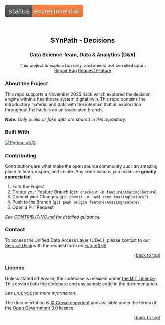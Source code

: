 <a name="readme-top"></a>
[![status: experimental](https://github.com/GIScience/badges/raw/master/status/experimental.svg)](https://github.com/GIScience/badges#experimental)

<!-- page header -->
<br/>
<div align="center">
    <h2 align="center">SYnPath - Decisions</h2>
    <h3 align="center">Data Science Team, Data & Analytics (D&A)</h3>
    <p align="center">
        This project is exploration only, and should not be relied upon. 
        <br/>
        <a href="https://github.com/nhsengland/{REPO NAME}/issues">Report Bug</a>
        <a href="https://github.com/nhsengland/{REPO NAME}">Request Feature</a>
    </p>
</div>

### About the Project

This repo supports a November 2025 hack which explored the decision engine within a healthcare system digital twin.   This repo contains the introductory material and data with the intention that all exploration throughout the hack is on an associated branch.

_**Note:** Only public or fake data are shared in this repository._

### Built With

[![Python v3.13](https://img.shields.io/badge/python-v3.13-blue.svg)](https://www.python.org/downloads/release/python-3132/)

### Contributing

Contributions are what make the open source community such an amazing place to learn, inspire, and create. Any contributions you make are **greatly appreciated**.

1. Fork the Project
2. Create your Feature Branch (`git checkout -b feature/AmazingFeature`)
3. Commit your Changes (`git commit -m 'Add some AmazingFeature'`)
4. Push to the Branch (`git push origin feature/AmazingFeature`)
5. Open a Pull Request

_See [CONTRIBUTING.md](./CONTRIBUTING.md) for detailed guidance._

### Contact

To access the Unified Data Access Layer (UDAL), please contact to our [Service Desk](mailto:NationalDataPlatform@england.nhs.uk) with the request form on [FutureNHS](https://future.nhs.uk/NCDR/view?objectId=22272688)


<p align="right">(<a href="#readme-top">back to top</a>)</p>

### License

Unless stated otherwise, the codebase is released under [the MIT Licence][mit].
This covers both the codebase and any sample code in the documentation.

_See [LICENSE](./LICENSE) for more information._

The documentation is [© Crown copyright][copyright] and available under the terms
of the [Open Government 3.0][ogl] licence.

[mit]: LICENCE
[copyright]: http://www.nationalarchives.gov.uk/information-management/re-using-public-sector-information/uk-government-licensing-framework/crown-copyright/
[ogl]: http://www.nationalarchives.gov.uk/doc/open-government-licence/version/3/

<p align="right">(<a href="#readme-top">back to top</a>)</p>
